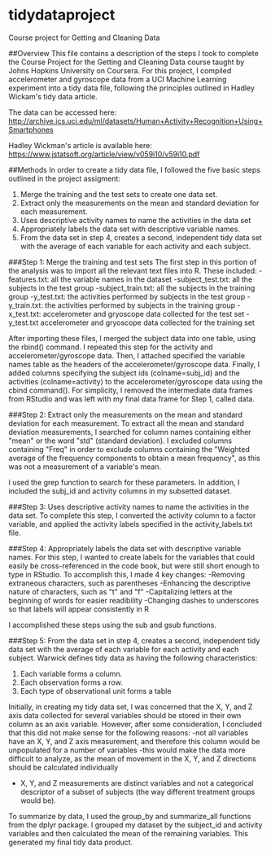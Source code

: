 # tidydataproject
Course project for Getting and Cleaning Data

##Overview 
This file contains a description of the steps I took to complete the Course Project for the Getting and Cleaning Data course taught by Johns Hopkins University on Coursera. For this project, I compiled accelerometer and gyroscope data from a UCI Machine Learning experiment into a tidy data file, following the principles outlined in Hadley Wickam's tidy data article. 

The data can be accessed here: http://archive.ics.uci.edu/ml/datasets/Human+Activity+Recognition+Using+Smartphones

Hadley Wickman's article is available here: https://www.jstatsoft.org/article/view/v059i10/v59i10.pdf

##Methods
In order to create a tidy data file, I followed the five basic steps outlined in the project assigment:
1. Merge the training and the test sets to create one data set.
2. Extract only the measurements on the mean and standard deviation for each measurement.
3. Uses descriptive activity names to name the activities in the data set
4. Appropriately labels the data set with descriptive variable names.
5. From the data set in step 4, creates a second, independent tidy data set with the average of each variable for each activity and each subject.

###Step 1: Merge the training and test sets
The first step in this portion of the analysis was to import all the relevant text files into R. These included: 
-features.txt: all the variable names in the dataset
-subject_test.txt: all the subjects in the test group
-subject_train.txt: all the subjects in the training group
-y_test.txt: the activities performed by subjects in the test group
-y_train.txt: the activities performed by subjects in the training group
-x_test.txt: accelerometer and gryoscope data collected for the test set
-y_test.txt accelerometer and gryoscope data collected for the training set

After importing these files, I merged the subject data into one table, using the rbind() command. I repeated this step for the activity and accelerometer/gyroscope data. Then, I attached specified the variable names table as the headers of the accelerometer/gyroscope data. Finally, I added columns specifying the subject ids (colname=subj_id) and the activities (colname=activity) to the accelerometer/gyroscope data using the cbind command(). For simplicity, I removed the intermediate data frames from RStudio and was left with my final data frame for Step 1, called data. 

###Step 2: Extract only the measurements on the mean and standard deviation for each measurement.
To extract all the mean and standard deviation measurements, I searched for column names containing either "mean" or the word "std" (standard deviation). I excluded columns containing "Freq" in order to exclude columns containing the "Weighted average of the frequency components to obtain a mean frequency", as this was not a measurement of a variable's mean. 

I used the grep function to search for these parameters. In addition, I included the subj_id and activity columns in my subsetted dataset. 

###Step 3: Uses descriptive activity names to name the activities in the data set.
To complete this step, I converted the activity column to a factor variable, and applied the activity labels specified in the activity_labels.txt file. 

###Step 4: Appropriately labels the data set with descriptive variable names.
For this step, I wanted to create labels for the variables that could easily be cross-referenced in the code book, but were still short enough to type in RStudio. To accomplish this, I made 4 key changes: 
-Removing extraneous characters, such as parentheses
-Enhancing the descriptive nature of characters, such as "t" and "f"
-Capitalizing letters at the beginning of words for easier readibility
-Changing dashes to underscores so that labels will appear consistently in R

I accomplished these steps using the sub and gsub functions. 

###Step 5: From the data set in step 4, creates a second, independent tidy data set with the average of each variable for each activity and each subject.
Warwick defines tidy data as having the following characteristics: 
1. Each variable forms a column.
2. Each observation forms a row.
3. Each type of observational unit forms a table

Initially, in creating my tidy data set, I was concerned that the X, Y, and Z axis data collected for several variables should be stored in their own column as an axis variable. However, after some consideration, I concluded that this did not make sense for the following reasons: 
-not all variables have an X, Y, and Z axis measurement, and therefore this column would be unpopulated for a number of variables
-this would make the data more difficult to analyze, as the mean of movement in the X, Y, and Z directions should be calculated individually
- X, Y, and Z measurements are distinct variables and not a categorical descriptor of a subset of subjects (the way different treatment groups would be).

To summarize by data, I used the group_by and summarize_all functions from the dplyr package. I grouped my dataset by the subject_id and activity variables and then calculated the mean of the remaining variables. This generated my final tidy data product. 